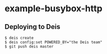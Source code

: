 example-busybox-http
====================

Deploying to Deis
-----------------

    $ deis create
    $ deis config:set POWERED_BY="the Deis team"
    $ git push deis master

